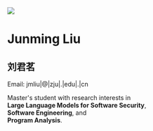 <img src="{{ site.baseurl }}/images/pics/my.jpg">

<h1>Junming Liu</h1>
<h2>刘君茗</h2>
<p>Email: jmliu|@|zju|.|edu|.|cn</p>

<p>Master's student with research interests in <br><strong>Large Language Models for Software Security</strong>, <br><strong>Software Engineering</strong>, and <br><strong>Program Analysis</strong>.</p>
